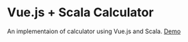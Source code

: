 # Vue.js + Scala Calculator
An implementaion of calculator using Vue.js and Scala.
[Demo](https://sophiasaiada.github.io/vue-scala-calculator/)
